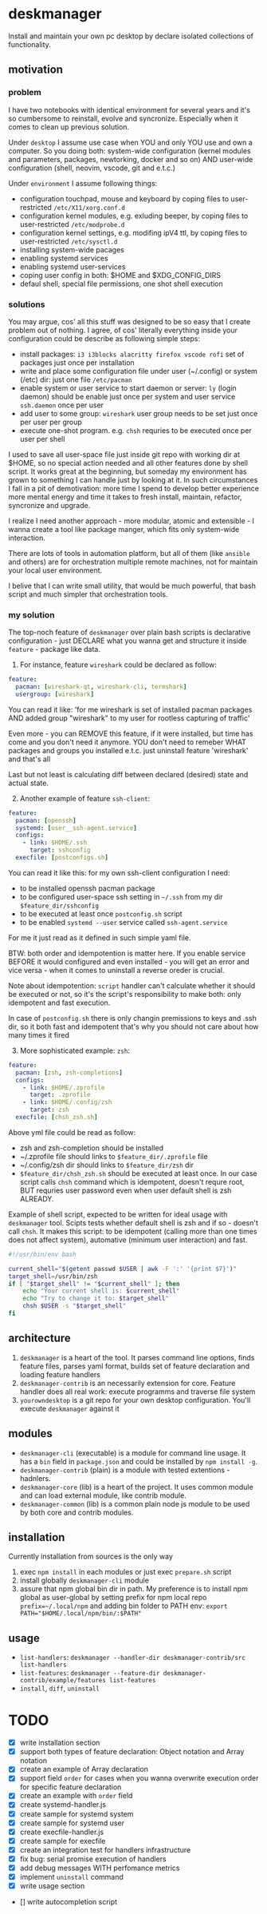 # deskmanager

Install and maintain your own pc desktop by declare isolated collections of functionality.

## motivation

### problem

I have two notebooks with identical environment for several years and it's so cumbersome to reinstall, evolve and syncronize. Especially when it comes to clean up previous solution.

Under `desktop` I assume use case when YOU and only YOU use and own a computer. So you doing both: system-wide configuration (kernel modules and parameters, packages, newtorking, docker and so on) AND user-wide configuration (shell, neovim, vscode, git and e.t.c.)

Under `environment` I assume following things:
- configuration touchpad, mouse and keyboard by coping files to user-restricted `/etc/X11/xorg.conf.d`
- configuration kernel modules, e.g. exluding beeper, by coping files to user-restricted `/etc/modprobe.d`
- configuration kernel settings, e.g. modifing ipV4 ttl, by coping files to user-restricted `/etc/sysctl.d`
- installing system-wide pacages
- enabling systemd services
- enabling systemd user-services
- coping user config in both: $HOME and $XDG_CONFIG_DIRS
- defaul shell, special file permissions, one shot shell execution

### solutions

You may argue, cos' all this stuff was designed to be so easy that I create problem out of nothing. I agree, of cos' literally everything inside your configuration could be describe as following simple steps:
- install packages: `i3 i3blocks alacritty firefox vscode rofi` set of packages just once per installation
- write and place some configuration file under user (~/.config) or system (/etc) dir: just one file `/etc/pacman`
- enable system or user service to start daemon or server: `ly` (login daemon) should be enable just once per system and user service `ssh.daemon` once per user
- add user to some group: `wireshark` user group needs to be set just once per user per group
- execute one-shot program. e.g. `chsh` requries to be executed once per user per shell

I used to save all user-space file just inside git repo with working dir at $HOME, so no special action needed and all other features done by shell script. It works great at the beginning, but someday my environment has grown to something I can handle just by looking at it. In such circumstances I fall in a pit of demotivation: more time I spend to develop better experience more mental energy and time it takes to fresh install, maintain, refactor, syncronize and upgrade.

I realize I need another approach - more modular, atomic and extensible - I wanna create a tool like package manger, which fits only system-wide interaction.

There are lots of tools in automation platform, but all of them (like `ansible` and others) are for orchestration multiple remote machines, not for maintain your local user environment.

I belive that I can write small utility, that would be much powerful, that bash script and much simpler that orchestration tools.

### my solution

The top-noch feature of `deskmanager` over plain bash scripts is declarative configuration - just DECLARE what you wanna get and structure it inside `feature` - package like data.


1. For instance, feature `wireshark` could be declared as follow:

```yml
feature:
  pacman: [wireshark-qt, wireshark-cli, termshark]
  usergroup: [wireshark]
```

You can read it like: 'for me wireshark is set of installed pacman packages AND added group "wireshark" to my user for rootless capturing of traffic'

Even more - you can REMOVE this feature, if it were installed, but time has come and you don't need it anymore. YOU don't need to remeber WHAT packages and groups you installed e.t.c. just uninstall feature 'wireshark' and that's all

Last but not least is calculating diff between declared (desired) state and actual state.

2. Another example of feature `ssh-client`:

```yml
feature:
  pacman: [openssh]
  systemd: [user__ssh-agent.service]
  configs:
    - link: $HOME/.ssh
      target: sshconfig
  execfile: [postconfigs.sh]
```

You can read it like this: for my own ssh-client configuration I need:
- to be installed openssh pacman package
- to be configured user-space ssh setting in `~/.ssh` from my dir `$feature_dir/sshconfig`
- to be executed at least once `postconfig.sh` script
- to be enabled `systemd --user` service called `ssh-agent.service`

For me it just read as it defined in such simple yaml file.

BTW: both order and idempotention is matter here. If you enable service BEFORE it would configured and even installed - you will get an error and vice versa - when it comes to uninstall a reverse oreder is crucial.

Note about idempotention: `script` handler can't calculate whether it should be executed or not, so it's the script's responsibility to make both: only idempotent and fast execution.

In case of `postconfig.sh` there is only changin premissions to keys and .ssh dir, so it both fast and idempotent that's why you should not care about how many times it fired

3. More sophisticated example: `zsh`:

```yml
feature:
  pacman: [zsh, zsh-completions]
  configs:
    - link: $HOME/.zprofile
      target: .zprofile
    - link: $HOME/.config/zsh
      target: zsh
  execfile: [chsh_zsh.sh]
```

Above yml file could be read as follow:
- zsh and zsh-completion should be installed
- ~/.zprofile file should links to `$feature_dir/.zprofile` file
- ~/.config/zsh dir should links to `$feature_dir/zsh` dir
- `$feature_dir/chsh_zsh.sh` should be executed at least once. In our case script calls `chsh` command which is idempotent, doesn't requre root, BUT requries user password even when user default shell is zsh ALREADY.

Example of shell script, expected to be written for ideal usage with `deskmanager` tool. Scipts tests whether default shell is zsh and if so - doesn't call `chsh`. It makes this script: to be idempotent (calling more than one times does not affect system), automative (minimum user interaction) and fast.

```bash
#!/usr/bin/env bash

current_shell="$(getent passwd $USER | awk -F ':' '{print $7}')"
target_shell=/usr/bin/zsh
if [ "$target_shell" != "$current_shell" ]; then
    echo "Your current shell is: $current_shell"
    echo "Try to change it to: $target_shell"
    chsh $USER -s "$target_shell"
fi
```

## architecture

1. `deskmanager` is a heart of the tool. It parses command line options, finds feature files, parses yaml format, builds set of feature declaration and loading feature handlers
2. `deskmanager-contrib` is an necessarily extension for core. Feature handler does all real work: execute programms and traverse file system
3. `yourowndesktop` is a git repo for your own desktop configuration. You'll execute `deskmanager` against it

## modules

- `deskmanager-cli` (executable) is a module for command line usage. It has a `bin` field in `package.json` and could be installed by `npm install -g`.
- `deskmanager-contrib` (plain) is a module with tested extentions - hadnlers.
- `deskmanager-core` (lib) is a heart of the project. It uses common module and can load external module, like contrib module.
- `deskmanager-common` (lib) is a common plain node js module to be used by both core and contrib modules.

## installation

Currently installation from sources is the only way

1. exec `npm install` in each modules or just exec `prepare.sh` script
2. install globally `deskmanager-cli` module
3. assure that npm global bin dir in path. My preference is to install npm global as user-global by setting prefix for npm local repo `prefix=~/.local/npm` and adding bin folder to PATH env: `export PATH="$HOME/.local/npm/bin/:$PATH"`

## usage

- `list-handlers`: `deskmanager --handler-dir deskmanager-contrib/src list-handlers`
- `list-features`: `deskmanager --feature-dir deskmanager-contrib/example/features list-features`
- `install`, `diff`, `uninstall`

# TODO

- [x] write installation section
- [x] support both types of feature declaration: Object notation and Array notation
- [x] create an example of Array declaration
- [x] support field `order` for cases when you wanna overwrite execution order for specific feature declaration
- [x] create an example with `order` field
- [x] create systemd-handler.js
- [x] create sample for systemd system
- [x] create sample for systemd user
- [x] create execfile-handler.js
- [x] create sample for execfile
- [x] create an integration test for handlers infrastructure
- [x] fix bug: serial promise execution of handlers
- [x] add debug messages WITH perfomance metrics
- [x] implement `uninstall` command
- [x] write usage section
- [] write autocompletion script
